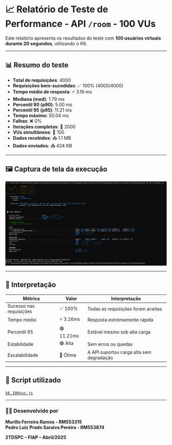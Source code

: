 
# 📈 Relatório de Teste de Performance - API `/room` - 100 VUs

Este relatório apresenta os resultados do teste com **100 usuários virtuais durante 20 segundos**, utilizando o K6.

---

## 📊 Resumo do teste

- **Total de requisições**: 4000
- **Requisições bem-sucedidas**: ✅ 100% (4000/4000)
- **Tempo médio de resposta**: ⚡ 3.16 ms
- **Mediana (med)**: 1.79 ms
- **Percentil 90 (p90)**: 5.00 ms
- **Percentil 95 (p95)**: 11.21 ms
- **Tempo máximo**: 50.04 ms
- **Falhas**: ❌ 0%
- **Iterações completas**: 🔁 2000
- **VUs simultâneos**: 👥 100
- **Dados recebidos**: 📥 1.1 MB
- **Dados enviados**: 📤 424 KB

---

## 🖼 Captura de tela da execução 

![Teste de Perfomance com 100 usuários](assets/k6-test-100vus.png)


---

## 📌 Interpretação

| Métrica                   | Valor       | Interpretação                               |
|--------------------------|-------------|---------------------------------------------|
| Sucesso nas requisições  | ✅ 100%      | Todas as requisições foram aceitas          |
| Tempo médio               | ⚡ 3.16ms    | Resposta extremamente rápida                |
| Percentil 95              | 🟢 11.21ms   | Estável mesmo sob alta carga                |
| Estabilidade              | 🟢 Alta      | Sem erros ou quedas                         |
| Escalabilidade            | 💪 Ótima     | A API suportou carga alta sem degradação    |

---

## 📜 Script utilizado

[`k6_100vus.js`](./k6_100vus.js)

---

### 👨‍💻 Desenvolvido por

**Murillo Ferreira Ramos - RM553315** \
**Pedro Luiz Prado Saraiva Pereira - RM553874**

**2TDSPC – FIAP – Abril/2025**
